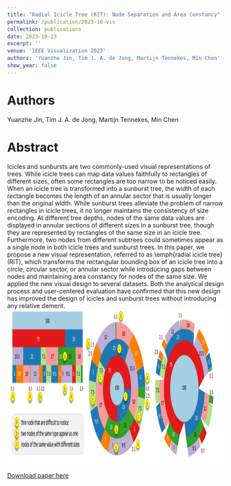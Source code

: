 ```yaml
---
title: "Radial Icicle Tree (RIT): Node Separation and Area Constancy"
permalink: /publication/2023-10-vis
collection: publications
date: 2023-10-23
excerpt: ''
venue: 'IEEE Visualization 2023'
authors: 'Yuanzhe Jin, Tim J. A. de Jong, Martijn Tennekes, Min Chen'
show_year: false
---
```

Authors
===
Yuanzhe Jin, Tim J. A. de Jong, Martijn Tennekes, Min Chen

Abstract
===
Icicles and sunbursts are two commonly-used visual representations of trees. While icicle trees can map data values faithfully to rectangles of different sizes, often some rectangles are too narrow to be noticed easily. When an icicle tree is transformed into a sunburst tree, the width of each rectangle becomes the length of an annular sector that is usually longer than the original width. While sunburst trees alleviate the problem of narrow rectangles in icicle trees, it no longer maintains the consistency of size encoding. At different tree depths, nodes of the same data values are displayed in annular sections of different sizes in a sunburst tree, though they are represented by rectangles of the same size in an icicle tree. Furthermore, two nodes from different subtrees could sometimes appear as a single node in both icicle trees and sunburst trees. In this paper, we propose a new visual representation, referred to as \emph{radial icicle tree} (RIT), which transforms the rectangular bounding box of an icicle tree into a circle, circular sector, or annular sector while introducing gaps between nodes and maintaining area constancy for nodes of the same size. We applied the new visual design to several datasets. Both the analytical design process and user-centered evaluation have confirmed that this new design has improved the design of icicles and sunburst trees without introducing any relative demerit.
<img src="../images/icicle tree.png" width="600" height="360" />

[Download paper here](https://arxiv.org/abs/2307.10481)
